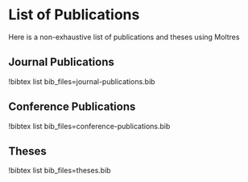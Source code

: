 # List of Publications

Here is a non-exhaustive list of publications and theses using Moltres

## Journal Publications

!bibtex list bib_files=journal-publications.bib

## Conference Publications

!bibtex list bib_files=conference-publications.bib

## Theses

!bibtex list bib_files=theses.bib
